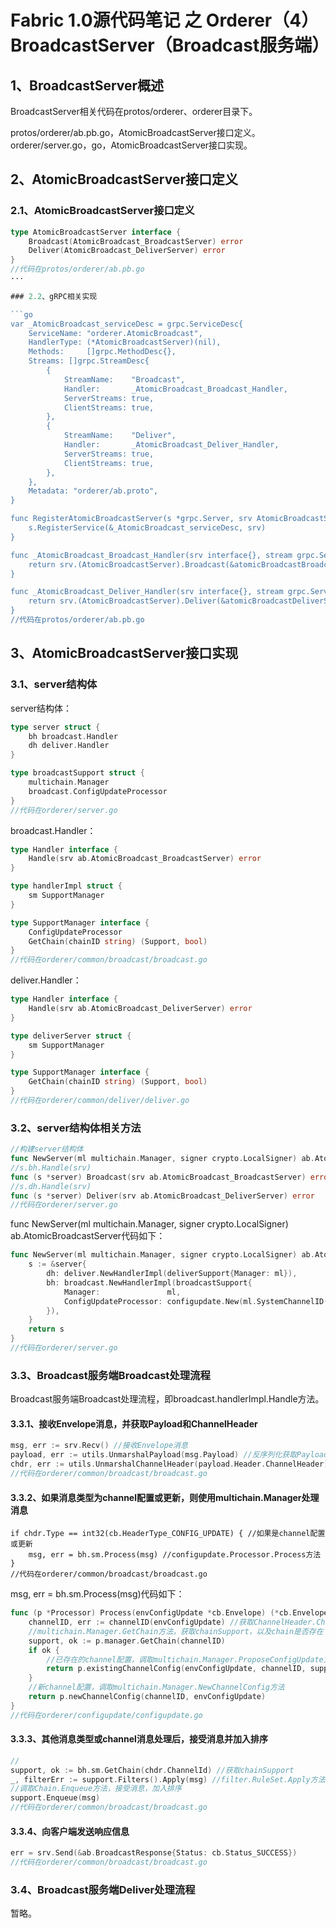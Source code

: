 # Fabric 1.0源代码笔记 之 Orderer（4）BroadcastServer（Broadcast服务端）

## 1、BroadcastServer概述

BroadcastServer相关代码在protos/orderer、orderer目录下。

protos/orderer/ab.pb.go，AtomicBroadcastServer接口定义。
orderer/server.go，go，AtomicBroadcastServer接口实现。

## 2、AtomicBroadcastServer接口定义

### 2.1、AtomicBroadcastServer接口定义

```go
type AtomicBroadcastServer interface {
	Broadcast(AtomicBroadcast_BroadcastServer) error
	Deliver(AtomicBroadcast_DeliverServer) error
}
//代码在protos/orderer/ab.pb.go
···

### 2.2、gRPC相关实现

```go
var _AtomicBroadcast_serviceDesc = grpc.ServiceDesc{
	ServiceName: "orderer.AtomicBroadcast",
	HandlerType: (*AtomicBroadcastServer)(nil),
	Methods:     []grpc.MethodDesc{},
	Streams: []grpc.StreamDesc{
		{
			StreamName:    "Broadcast",
			Handler:       _AtomicBroadcast_Broadcast_Handler,
			ServerStreams: true,
			ClientStreams: true,
		},
		{
			StreamName:    "Deliver",
			Handler:       _AtomicBroadcast_Deliver_Handler,
			ServerStreams: true,
			ClientStreams: true,
		},
	},
	Metadata: "orderer/ab.proto",
}

func RegisterAtomicBroadcastServer(s *grpc.Server, srv AtomicBroadcastServer) {
	s.RegisterService(&_AtomicBroadcast_serviceDesc, srv)
}

func _AtomicBroadcast_Broadcast_Handler(srv interface{}, stream grpc.ServerStream) error {
	return srv.(AtomicBroadcastServer).Broadcast(&atomicBroadcastBroadcastServer{stream})
}

func _AtomicBroadcast_Deliver_Handler(srv interface{}, stream grpc.ServerStream) error {
	return srv.(AtomicBroadcastServer).Deliver(&atomicBroadcastDeliverServer{stream})
}
//代码在protos/orderer/ab.pb.go
```

## 3、AtomicBroadcastServer接口实现

### 3.1、server结构体

server结构体：

```go
type server struct {
	bh broadcast.Handler
	dh deliver.Handler
}

type broadcastSupport struct {
	multichain.Manager
	broadcast.ConfigUpdateProcessor
}
//代码在orderer/server.go
```

broadcast.Handler：

```go
type Handler interface {
	Handle(srv ab.AtomicBroadcast_BroadcastServer) error
}

type handlerImpl struct {
	sm SupportManager
}

type SupportManager interface {
	ConfigUpdateProcessor
	GetChain(chainID string) (Support, bool)
}
//代码在orderer/common/broadcast/broadcast.go
```

deliver.Handler：

```go
type Handler interface {
	Handle(srv ab.AtomicBroadcast_DeliverServer) error
}

type deliverServer struct {
	sm SupportManager
}

type SupportManager interface {
	GetChain(chainID string) (Support, bool)
}
//代码在orderer/common/deliver/deliver.go
```

### 3.2、server结构体相关方法

```go
//构建server结构体
func NewServer(ml multichain.Manager, signer crypto.LocalSigner) ab.AtomicBroadcastServer
//s.bh.Handle(srv)
func (s *server) Broadcast(srv ab.AtomicBroadcast_BroadcastServer) error
//s.dh.Handle(srv)
func (s *server) Deliver(srv ab.AtomicBroadcast_DeliverServer) error 
//代码在orderer/server.go
```

func NewServer(ml multichain.Manager, signer crypto.LocalSigner) ab.AtomicBroadcastServer代码如下：

```go
func NewServer(ml multichain.Manager, signer crypto.LocalSigner) ab.AtomicBroadcastServer {
	s := &server{
		dh: deliver.NewHandlerImpl(deliverSupport{Manager: ml}),
		bh: broadcast.NewHandlerImpl(broadcastSupport{
			Manager:               ml,
			ConfigUpdateProcessor: configupdate.New(ml.SystemChannelID(), configUpdateSupport{Manager: ml}, signer),
		}),
	}
	return s
}
//代码在orderer/server.go
```

### 3.3、Broadcast服务端Broadcast处理流程

Broadcast服务端Broadcast处理流程，即broadcast.handlerImpl.Handle方法。

#### 3.3.1、接收Envelope消息，并获取Payload和ChannelHeader

```go
msg, err := srv.Recv() //接收Envelope消息
payload, err := utils.UnmarshalPayload(msg.Payload) //反序列化获取Payload
chdr, err := utils.UnmarshalChannelHeader(payload.Header.ChannelHeader) //反序列化获取ChannelHeader
//代码在orderer/common/broadcast/broadcast.go
```

#### 3.3.2、如果消息类型为channel配置或更新，则使用multichain.Manager处理消息

```
if chdr.Type == int32(cb.HeaderType_CONFIG_UPDATE) { //如果是channel配置或更新
	msg, err = bh.sm.Process(msg) //configupdate.Processor.Process方法
}
//代码在orderer/common/broadcast/broadcast.go
```

msg, err = bh.sm.Process(msg)代码如下：

```go
func (p *Processor) Process(envConfigUpdate *cb.Envelope) (*cb.Envelope, error) {
	channelID, err := channelID(envConfigUpdate) //获取ChannelHeader.ChannelId
	//multichain.Manager.GetChain方法，获取chainSupport，以及chain是否存在
	support, ok := p.manager.GetChain(channelID)
	if ok {
		//已存在的channel配置，调取multichain.Manager.ProposeConfigUpdate方法
		return p.existingChannelConfig(envConfigUpdate, channelID, support)
	}
	//新channel配置，调取multichain.Manager.NewChannelConfig方法
	return p.newChannelConfig(channelID, envConfigUpdate)
}
//代码在orderer/configupdate/configupdate.go
```

#### 3.3.3、其他消息类型或channel消息处理后，接受消息并加入排序

```go
//
support, ok := bh.sm.GetChain(chdr.ChannelId) //获取chainSupport
_, filterErr := support.Filters().Apply(msg) //filter.RuleSet.Apply方法
//调取Chain.Enqueue方法，接受消息，加入排序
support.Enqueue(msg)
//代码在orderer/common/broadcast/broadcast.go
```

#### 3.3.4、向客户端发送响应信息

```go
err = srv.Send(&ab.BroadcastResponse{Status: cb.Status_SUCCESS})
//代码在orderer/common/broadcast/broadcast.go
```

### 3.4、Broadcast服务端Deliver处理流程

暂略。
